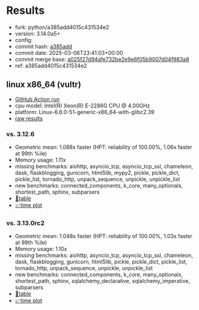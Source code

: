 # Results

- fork: python/a385add4015c431534e2
- version: 3.14.0a5+
- config: 
- commit hash: [a385add](https://github.com/python/cpython/commit/a385add)
- commit date: 2025-03-06T23:41:03+00:00
- commit merge base: [a025f27d94afe732be2e9e6f05b9007d04f983a8](https://github.com/python/cpython/commit/a025f27d94afe732be2e9e6f05b9007d04f983a8)
- ref: a385add4015c431534e2

## linux x86_64 (vultr)

- [GitHub Action run](https://github.com/facebookexperimental/free-threading-benchmarking/actions/runs/13710957475)
- cpu model: Intel(R) Xeon(R) E-2286G CPU @ 4.00GHz
- platform: Linux-6.8.0-51-generic-x86_64-with-glibc2.39
- [raw results](bm-20250306-vultr-x86_64-python-a385add4015c431534e2-3.14.0a5%2B-a385add.json)

### vs. 3.12.6

- Geometric mean: 1.088x faster (HPT: reliability of 100.00%, 1.06x faster at 99th %ile)
- Memory usage: 1.11x
- missing benchmarks: aiohttp, asyncio_tcp, asyncio_tcp_ssl, chameleon, dask, flaskblogging, gunicorn, html5lib, mypy2, pickle, pickle_dict, pickle_list, tornado_http, unpack_sequence, unpickle, unpickle_list
- new benchmarks: connected_components, k_core, many_optionals, shortest_path, sphinx, subparsers
- [📄table](bm-20250306-vultr-x86_64-python-a385add4015c431534e2-3.14.0a5%2B-a385add-vs-3.12.6.md)
- [📈time plot](bm-20250306-vultr-x86_64-python-a385add4015c431534e2-3.14.0a5%2B-a385add-vs-3.12.6.svg)

### vs. 3.13.0rc2

- Geometric mean: 1.048x faster (HPT: reliability of 100.00%, 1.03x faster at 99th %ile)
- Memory usage: 1.10x
- missing benchmarks: aiohttp, asyncio_tcp, asyncio_tcp_ssl, chameleon, dask, flaskblogging, gunicorn, html5lib, pickle, pickle_dict, pickle_list, tornado_http, unpack_sequence, unpickle, unpickle_list
- new benchmarks: connected_components, k_core, many_optionals, shortest_path, sphinx, sqlalchemy_declarative, sqlalchemy_imperative, subparsers
- [📄table](bm-20250306-vultr-x86_64-python-a385add4015c431534e2-3.14.0a5%2B-a385add-vs-3.13.0rc2.md)
- [📈time plot](bm-20250306-vultr-x86_64-python-a385add4015c431534e2-3.14.0a5%2B-a385add-vs-3.13.0rc2.svg)

